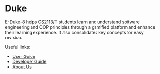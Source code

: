 # Duke

E-Duke-8 helps CS2113/T students learn and understand software engineering and OOP principles through a gamified
platform and enhance their learning experience. It also consolidates key concepts for easy revision.

Useful links:
* [User Guide](UserGuide.md)
* [Developer Guide](DeveloperGuide.md)
* [About Us](AboutUs.md)
